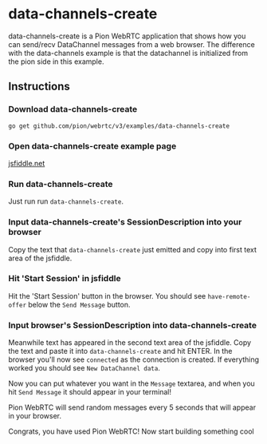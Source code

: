 # data-channels-create
data-channels-create is a Pion WebRTC application that shows how you can send/recv DataChannel messages from a web browser. The difference with the data-channels example is that the datachannel is initialized from the pion side in this example.

## Instructions
### Download data-channels-create
```
go get github.com/pion/webrtc/v3/examples/data-channels-create
```

### Open data-channels-create example page
[jsfiddle.net](https://jsfiddle.net/swgxrp94/20/)

### Run data-channels-create
Just run run `data-channels-create`.

### Input data-channels-create's SessionDescription into your browser
Copy the text that `data-channels-create` just emitted and copy into first text area of the jsfiddle.

### Hit 'Start Session' in jsfiddle
Hit the 'Start Session' button in the browser. You should see `have-remote-offer` below the `Send Message` button.

### Input browser's SessionDescription into data-channels-create
Meanwhile text has appeared in the second text area of the jsfiddle. Copy the text and paste it into `data-channels-create` and hit ENTER.
In the browser you'll now see `connected` as the connection is created. If everything worked you should see `New DataChannel data`.

Now you can put whatever you want in the `Message` textarea, and when you hit `Send Message` it should appear in your terminal!

Pion WebRTC will send random messages every 5 seconds that will appear in your browser.

Congrats, you have used Pion WebRTC! Now start building something cool
